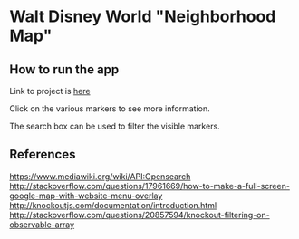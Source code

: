 # Walt Disney World "Neighborhood Map"

## How to run the app
Link to project is [here](https://mkuehn10.github.io/portfolio/neighborhood)

Click on the various markers to see more information.

The search box can be used to filter the visible markers.

## References
https://www.mediawiki.org/wiki/API:Opensearch
http://stackoverflow.com/questions/17961669/how-to-make-a-full-screen-google-map-with-website-menu-overlay
http://knockoutjs.com/documentation/introduction.html
http://stackoverflow.com/questions/20857594/knockout-filtering-on-observable-array